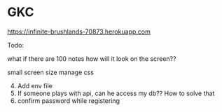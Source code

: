 # GKC

https://infinite-brushlands-70873.herokuapp.com

Todo:

what if there are 100 notes
how will it look on the screen??

small screen size
manage css

4. Add env file
5. If someone plays with api, can he access my db?? How to solve that
6. confirm password while registering
